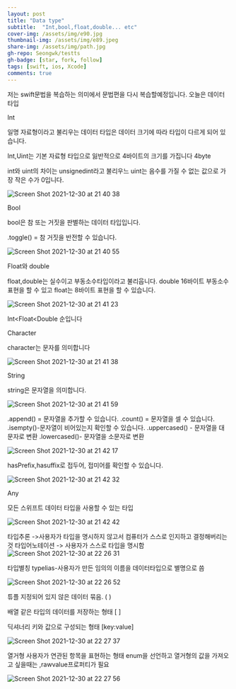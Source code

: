 ```yaml
---
layout: post
title: "Data type"
subtitle:  "Int,bool,float,double... etc"
cover-img: /assets/img/e90.jpg
thumbnail-img: /assets/img/e89.jpeg
share-img: /assets/img/path.jpg
gh-repo: Seongwk/testts
gh-badge: [star, fork, follow]
tags: [swift, ios, Xcode]
comments: true
---
```


저는 swift문법을 복습하는 의미에서 문법편을 다시 복습할예정입니다.
오늘은 데이터 타입

Int

일명 자료형이라고 불리우는 데이터 타입은 데이터 크기에 따라 타입이 다르게 되어 있습니다.

Int,Uint는 기본 자료형 타입으로 잃반적으로 4바이트의 크기를 가집니다 4byte

int와 uint의 차이는 unsignedint라고 불리우느 uint는 음수를 가질 수 없는 값으로 가장 작은 수가 0입니다.

![Screen Shot 2021-12-30 at 21 40 38](https://user-images.githubusercontent.com/40172001/147752991-7ff0420b-4ef1-473d-93db-34efef9a8f6f.png)


Bool

bool은 참 또는 거짓을 판별하는 데이터 타입입니다.

.toggle() = 참 거짓을 반전할 수 있습니다.

![Screen Shot 2021-12-30 at 21 40 55](https://user-images.githubusercontent.com/40172001/147753004-adff84ea-0c57-43e0-a6c9-f6932445de3a.png)


Float와 double

float,double는 실수이고 부동소수타입이라고 불리웁니다.
double 16바이트 부동소수 표현을 할 수 있고 float는 8바이트 표현을 할 수 있습니다.

![Screen Shot 2021-12-30 at 21 41 23](https://user-images.githubusercontent.com/40172001/147753023-6a1e55c6-0c98-4498-9437-6ecbeaf62ab7.png)

Int<Float<Double 순입니다


Character

character는 문자를 의미합니다 

![Screen Shot 2021-12-30 at 21 41 38](https://user-images.githubusercontent.com/40172001/147753050-32ee0828-edc3-43b1-9ef7-420afb6bffcf.png)


String

string은 문자열을 의미합니다.

![Screen Shot 2021-12-30 at 21 41 59](https://user-images.githubusercontent.com/40172001/147753065-6b5376ec-7787-4644-be3b-fcc7b231a13f.png)


.append() = 문자열을 추가할 수 있습니다.
.count() = 문자열을 셀 수 있습니다.
.isempty()-문자열이 비어있는지 확인할 수 있습니다.
.uppercased() - 문자열을 대문자로 변환
.lowercased()- 문자열을 소문자로 변환

![Screen Shot 2021-12-30 at 21 42 17](https://user-images.githubusercontent.com/40172001/147753084-5f920101-8fa4-4840-b1bf-8120928ee642.png)

hasPrefix,hasuffix로 접두어, 접미어를 확인할 수 있습니다.

![Screen Shot 2021-12-30 at 21 42 32](https://user-images.githubusercontent.com/40172001/147753097-ad6f64ef-0f3e-4794-bd71-97fe1fde81f8.png)


Any

모든 스위프트 데이터 타입을 사용할 수 있는 타입

![Screen Shot 2021-12-30 at 21 42 42](https://user-images.githubusercontent.com/40172001/147753103-f41109be-3844-4d6c-8591-10e3cf4a3d01.png)

타입추론
->사용자가 타입을 명시하지 않고서 컴퓨터가 스스로 인지하고 결정해버리는 것
타입어노테이션 
-> 사용자가 스스로 타입을 명시함
![Screen Shot 2021-12-30 at 22 26 31](https://user-images.githubusercontent.com/40172001/147756178-07d3c138-6d43-4a13-af78-1ff5f357539c.png)



타입별칭 
typelias-사용자가 만든 임의의 이름을 데이터타입으로 별명으로 씀

![Screen Shot 2021-12-30 at 22 26 52](https://user-images.githubusercontent.com/40172001/147756255-9ddf62df-ab4d-41a7-95d8-f70f3a5ce4cc.png)


튜플
지정되어 있지 않은 데이터 묶음. ( )

배열
같은 타입의 데이터를 저장하는 형태 [ ]

딕셔너리
키와 값으로 구성되는 형태 [key:value]

![Screen Shot 2021-12-30 at 22 27 37](https://user-images.githubusercontent.com/40172001/147756295-efe5440b-1115-4333-8240-c2b04e4c187a.png)


열거형
사용자가 연관된 항목을 표현하는 형태 
enum을 선언하고 열거형의 값을 가져오고 싶을때는 ,rawvalue프로퍼티가 필요

![Screen Shot 2021-12-30 at 22 27 56](https://user-images.githubusercontent.com/40172001/147756304-27bfc75a-8eee-4bc0-b25c-8960d17eec42.png)

